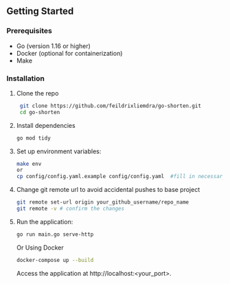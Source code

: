 ## Getting Started
### Prerequisites
- Go (version 1.16 or higher)
- Docker (optional for containerization)
- Make

### Installation

1. Clone the repo
   ```sh
    git clone https://github.com/feildrixliemdra/go-shorten.git
    cd go-shorten
    ```
2. Install dependencies
   ```sh
   go mod tidy
   ```
3. Set up environment variables:
   ```sh
   make env 
   or 
   cp config/config.yaml.example config/config.yaml  #fill in necessary values.
   ```
4. Change git remote url to avoid accidental pushes to base project
   ```sh
   git remote set-url origin your_github_username/repo_name
   git remote -v # confirm the changes
   ```
5. Run the application:
    ```sh
    go run main.go serve-http
    ```
   Or Using Docker
    ```sh
   docker-compose up --build
    ```
   Access the application at http://localhost:<your_port>.